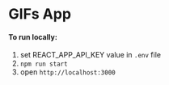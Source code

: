 # GIFs App

#### To run locally:

1. set REACT_APP_API_KEY value in `.env` file
2. `npm run start`
3. open `http://localhost:3000`